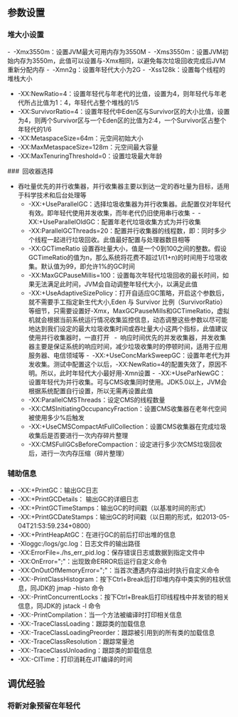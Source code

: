 ## 参数设置

### 堆大小设置 
- -Xmx3550m：设置JVM最大可用内存为3550M
- -Xms3550m：设置JVM初始内存为3550m，此值可以设置与-Xmx相同，以避免每次垃圾回收完成后JVM重新分配内存
- -Xmn2g：设置年轻代大小为2G
- -Xss128k：设置每个线程的堆栈大小
- -XX:NewRatio=4：设置年轻代与年老代的比值，设置为4，则年轻代与年老代所占比值为1：4，年轻代占整个堆栈的1/5 
- -XX:SurvivorRatio=4：设置年轻代中Eden区与Survivor区的大小比值，设置为4，则两个Survivor区与一个Eden区的比值为2:4，一个Survivor区占整个年轻代的1/6 
- -XX:MetaspaceSize=64m：元空间初始大小
- -XX:MaxMetaspaceSize=128m：元空间最大容量
- -XX:MaxTenuringThreshold=0：设置垃圾最大年龄  

### 回收器选择 
- 吞吐量优先的并行收集器，并行收集器主要以到达一定的吞吐量为目标，适用于科学技术和后台处理等
    - -XX:+UseParallelGC：选择垃圾收集器为并行收集器。此配置仅对年轻代有效。即年轻代使用并发收集，而年老代仍旧使用串行收集
    - -XX:+UseParallelOldGC：配置年老代垃圾收集方式为并行收集 
    - -XX:ParallelGCThreads=20：配置并行收集器的线程数，即：同时多少个线程一起进行垃圾回收。此值最好配置与处理器数目相等
    - -XX:GCTimeRatio
    设置吞吐量大小，值是一个0到100之间的整数。假设GCTimeRatio的值为n，那么系统将花费不超过1/(1+n)的时间用于垃圾收集。默认值为99，即允许1%的GC时间
    - -XX:MaxGCPauseMillis=100：设置每次年轻代垃圾回收的最长时间，如果无法满足此时间，JVM会自动调整年轻代大小，以满足此值
    - -XX:+UseAdaptiveSizePolicy：打开自适应GC策略，开启这个参数后，就不需要手工指定新生代大小,Eden 与 Survivor 比例（SurvivorRatio）等细节，只需要设置好-Xmx，MaxGCPauseMills和GCTimeRatio，虚拟机就会根据当前系统运行情况收集监控信息，动态调整这些参数以尽可能地达到我们设定的最大垃圾收集时间或吞吐量大小这两个指标，此值建议使用并行收集器时，一直打开 
- 响应时间优先的并发收集器，并发收集器主要是保证系统的响应时间，减少垃圾收集时的停顿时间，适用于应用服务器、电信领域等
    - -XX:+UseConcMarkSweepGC：设置年老代为并发收集。测试中配置这个以后，-XX:NewRatio=4的配置失效了，原因不明。所以，此时年轻代大小最好用-Xmn设置
    - -XX:+UseParNewGC：设置年轻代为并行收集。可与CMS收集同时使用。JDK5.0以上，JVM会根据系统配置自行设置，所以无需再设置此值
	- -XX:ParallelCMSThreads：设定CMS的线程数量
	- -XX:CMSInitiatingOccupancyFraction：设置CMS收集器在老年代空间被使用多少%后触发
	- -XX:+UseCMSCompactAtFullCollection：设置CMS收集器在完成垃圾收集后是否要进行一次内存碎片整理
	- -XX:CMSFullGCsBeforeCompaction：设定进行多少次CMS垃圾回收后，进行一次内存压缩（碎片整理）

### 辅助信息 
- -XX:+PrintGC：输出GC日志
- -XX:+PrintGCDetails： 输出GC的详细日志
- -XX:+PrintGCTimeStamps：输出GC的时间戳（以基准时间的形式）
- -XX:+PrintGCDateStamps：输出GC的时间戳（以日期的形式，如2013-05-04T21:53:59.234+0800）
- -XX:+PrintHeapAtGC：在进行GC的前后打印出堆的信息
- -Xloggc:/logs/gc.log：日志文件的输出路径
- -XX:ErrorFile=./hs_err_pid.log：保存错误日志或数据到指定文件中
- -XX:OnError=";"：出现致命ERROR后运行自定义命令
- -XX:OnOutOfMemoryError=";"：当首次遭遇内存溢出时执行自定义命令
- -XX:-PrintClassHistogram：按下Ctrl+Break后打印堆内存中类实例的柱状信息，同JDK的 jmap -histo 命令
- -XX:-PrintConcurrentLocks：按下Ctrl+Break后打印线程栈中并发锁的相关信息，同JDK的 jstack -l 命令
- -XX:-PrintCompilation：当一个方法被编译时打印相关信息
- -XX:-TraceClassLoading：跟踪类的加载信息
- -XX:-TraceClassLoadingPreorder：跟踪被引用到的所有类的加载信息
- -XX:-TraceClassResolution：跟踪常量池
- -XX:-TraceClassUnloading：跟踪类的卸载信息
- -XX:-CITime：打印消耗在JIT编译的时间

## 调优经验

### 将新对象预留在年轻代
